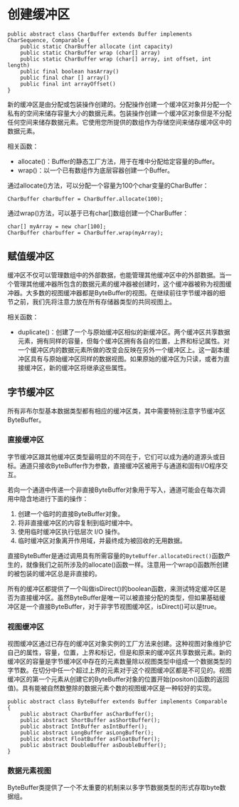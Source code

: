 # 创建缓冲区

	public abstract class CharBuffer extends Buffer implements CharSequence, Comparable {
		public static CharBuffer allocate (int capacity)
		public static CharBuffer wrap (char[] array)
		public static CharBuffer wrap (char[] array, int offset, int length)
		public final boolean hasArray()
		public final char [] array()
		public final int arrayOffset()
	}

新的缓冲区是由分配或包装操作创建的。分配操作创建一个缓冲区对象并分配一个私有的空间来储存容量大小的数据元素。包装操作创建一个缓冲区对象但是不分配任何空间来储存数据元素。它使用您所提供的数组作为存储空间来储存缓冲区中的数据元素。

相关函数：
- allocate()：Buffer的静态工厂方法，用于在堆中分配给定容量的Buffer。
- wrap()：以一个已有数组作为底层容器创建一个Buffer。

通过allocate()方法，可以分配一个容量为100个char变量的CharBuffer：

	CharBuffer charBuffer = CharBuffer.allocate(100);

通过wrap()方法，可以基于已有char[]数组创建一个CharBuffer：

	char[] myArray = new char[100];
	CharBuffer charbuffer = CharBuffer.wrap(myArray);

## 赋值缓冲区

缓冲区不仅可以管理数组中的外部数据，也能管理其他缓冲区中的外部数据。当一个管理其他缓冲器所包含的数据元素的缓冲器被创建时，这个缓冲器被称为视图缓冲器。大多数的视图缓冲器都是ByteBuffer的视图。在继续前往字节缓冲器的细节之前，我们先将注意力放在所有存储器类型的共同视图上。

相关函数：
- duplicate()：创建了一个与原始缓冲区相似的新缓冲区。两个缓冲区共享数据元素，拥有同样的容量，但每个缓冲区拥有各自的位置，上界和标记属性。对一个缓冲区内的数据元素所做的改变会反映在另外一个缓冲区上。这一副本缓冲区具有与原始缓冲区同样的数据视图。如果原始的缓冲区为只读，或者为直接缓冲区，新的缓冲区将继承这些属性。

## 字节缓冲区

所有非布尔型基本数据类型都有相应的缓冲区类，其中需要特别注意字节缓冲区ByteBuffer。

### 直接缓冲区

字节缓冲区跟其他缓冲区类型最明显的不同在于，它们可以成为通的道源头或目标。通道只接收ByteBuffer作为参数，直接缓冲区被用于与通道和固有I/O程序交互。

若向一个通道中传递一个非直接ByteBuffer对象用于写入，通道可能会在每次调用中隐含地进行下面的操作：

1. 创建一个临时的直接ByteBuffer对象。
2. 将非直接缓冲区的内容复制到临时缓冲中。
3. 使用临时缓冲区执行低层次 I/O 操作。
4. 临时缓冲区对象离开作用域，并最终成为被回收的无用数据。

直接ByteBuffer是通过调用具有所需容量的`ByteBuffer.allocateDirect()`函数产生的，就像我们之前所涉及的allocate()函数一样。注意用一个wrap()函数所创建的被包装的缓冲区总是非直接的。

所有的缓冲区都提供了一个叫做isDirect()的boolean函数，来测试特定缓冲区是否为直接缓冲区。虽然ByteBuffer是唯一可以被直接分配的类型，但如果基础缓冲区是一个直接ByteBuffer，对于非字节视图缓冲区，isDirect()可以是true。

### 视图缓冲区

视图缓冲区通过已存在的缓冲区对象实例的工厂方法来创建。这种视图对象维护它自己的属性，容量，位置，上界和标记，但是和原来的缓冲区共享数据元素。新的缓冲区的容量是字节缓冲区中存在的元素数量除以视图类型中组成一个数据类型的字节数。在切分中任一个超过上界的元素对于这个视图缓冲区都是不可见的。视图缓冲区的第一个元素从创建它的ByteBuffer对象的位置开始(positon()函数的返回值)。具有能被自然数整除的数据元素个数的视图缓冲区是一种较好的实现。

	public abstract class ByteBuffer extends Buffer implements Comparable
	{
		public abstract CharBuffer asCharBuffer();
		public abstract ShortBuffer asShortBuffer();
		public abstract IntBuffer asIntBuffer();
		public abstract LongBuffer asLongBuffer();
		public abstract FloatBuffer asFloatBuffer();
		public abstract DoubleBuffer asDoubleBuffer();
	}

### 数据元素视图

ByteBuffer类提供了一个不太重要的机制来以多字节数据类型的形式存取byte数据组。